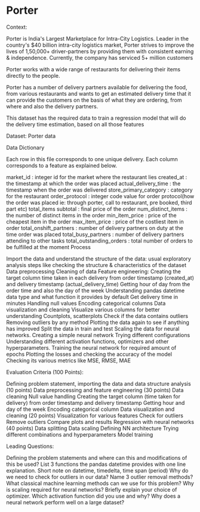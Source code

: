 # Porter

Context:

Porter is India's Largest Marketplace for Intra-City Logistics. Leader in the country's $40 billion intra-city logistics market, Porter strives to improve the lives of 1,50,000+ driver-partners by providing them with consistent earning & independence. Currently, the company has serviced 5+ million customers

Porter works with a wide range of restaurants for delivering their items directly to the people.

Porter has a number of delivery partners available for delivering the food, from various restaurants and wants to get an estimated delivery time that it can provide the customers on the basis of what they are ordering, from where and also the delivery partners.

This dataset has the required data to train a regression model that will do the delivery time estimation, based on all those features


Dataset: Porter data

Data Dictionary

Each row in this file corresponds to one unique delivery. Each column corresponds to a feature as explained below.

market_id : integer id for the market where the restaurant lies
created_at : the timestamp at which the order was placed
actual_delivery_time : the timestamp when the order was delivered
store_primary_category : category for the restaurant
order_protocol : integer code value for order protocol(how the order was placed ie: through porter, call to restaurant, pre booked, third part etc)
total_items subtotal : final price of the order
num_distinct_items : the number of distinct items in the order
min_item_price : price of the cheapest item in the order
max_item_price : price of the costliest item in order
total_onshift_partners : number of delivery partners on duty at the time order was placed
total_busy_partners : number of delivery partners attending to other tasks
total_outstanding_orders : total number of orders to be fulfilled at the moment
Process

Import the data and understand the structure of the data:
usual exploratory analysis steps like checking the structure & characteristics of the dataset
Data preprocessing
Cleaning of data
Feature engineering: Creating the target column time taken in each delivery from order timestamp (created_at) and delivery timestamp (actual_delivery_time)
Getting hour of day from the order time and also the day of the week
Understanding pandas datetime data type and what function it provides by default
Get delivery time in minutes
Handling null values
Encoding categorical columns
Data visualization and cleaning
Visualize various columns for better understanding Countplots, scatterplots
Check if the data contains outliers
Removing outliers by any method
Plotting the data again to see if anything has improved
Split the data in train and test
Scaling the data for neural networks.
Creating a simple neural network
Trying different configurations
Understanding different activation functions, optimizers and other hyperparameters.
Training the neural network for required amount of epochs
Plotting the losses and checking the accuracy of the model
Checking its various metrics like MSE, RMSE, MAE

Evaluation Criteria (100 Points):

Defining problem statement, importing the data and data structure analysis (10 points)
Data preprocessing and feature engineering (30 points)
Data cleaning
Null value handling
Creating the target column (time taken for delivery) from order timestamp and delivery timestamp
Getting hour and day of the week
Encoding categorical column
Data visualization and cleaning (20 points)
Visualization for various features
Check for outliers
Remove outliers
Compare plots and results
Regression with neural networks (40 points)
Data splitting
Data scaling
Defining NN architecture
Trying different combinations and hyperparameters
Model training

Leading Questions:

Defining the problem statements and where can this and modifications of this be used?
List 3 functions the pandas datetime provides with one line explanation.
Short note on datetime, timedelta, time span (period)
Why do we need to check for outliers in our data?
Name 3 outlier removal methods?
What classical machine learning methods can we use for this problem?
Why is scaling required for neural networks?
Briefly explain your choice of optimizer.
Which activation function did you use and why?
Why does a neural network perform well on a large dataset?
